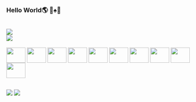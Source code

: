 ### Hello World🌎  👾♠️👾



<div><br>
  <img src="https://github-readme-stats.vercel.app/api?username=Guilherme1258&show_icons=true&theme=dark&icon_color=2695AE"/>
</div>
<div>
  <img src="https://github-readme-stats.vercel.app/api/top-langs/?username=Guilherme1258&hide_progress=true&theme=dark"/>
</div><br>

<div>
  <img align="center" height="40" width="50" src="https://cdn.jsdelivr.net/gh/devicons/devicon@latest/icons/python/python-original.svg" />
  <img align="center" height="40" width="50" src="https://cdn.jsdelivr.net/gh/devicons/devicon@latest/icons/c/c-original.svg" />
  <img align="center" height="40" width="50" src="https://cdn.jsdelivr.net/gh/devicons/devicon@latest/icons/cplusplus/cplusplus-original.svg" />
  <img align="center" height="40" width="50" src="https://cdn.jsdelivr.net/gh/devicons/devicon@latest/icons/csharp/csharp-original.svg" />    
  <img align="center" height="40" width="50" src="https://cdn.jsdelivr.net/gh/devicons/devicon@latest/icons/java/java-original-wordmark.svg" />
  <img align="center" height="40" width="50" src="https://cdn.jsdelivr.net/gh/devicons/devicon@latest/icons/javascript/javascript-original.svg" />
  <img align="center" height="40" width="50" src="https://cdn.jsdelivr.net/gh/devicons/devicon@latest/icons/html5/html5-original.svg" />
  <img align="center" height="40" width="50" src="https://cdn.jsdelivr.net/gh/devicons/devicon@latest/icons/css3/css3-original.svg" />
  <img align="center" height="40" width="50" src="https://cdn.jsdelivr.net/gh/devicons/devicon@latest/icons/postgresql/postgresql-original.svg" />      
  <img align="center" height="40" width="50" src="https://cdn.jsdelivr.net/gh/devicons/devicon@latest/icons/mongodb/mongodb-original-wordmark.svg" />      
</div>

##

<div>
  <a href="mailto:Guilherme1258@gmail.com"><img src="https://img.shields.io/badge/Gmail-D14836?style=for-the-badge&logo=gmail&logoColor=white"></a>  
  <a href="https://www.linkedin.com/in/guilherme-5ba6b8138/"><img src="https://img.shields.io/badge/LinkedIn-0077B5?style=for-the-badge&logo=linkedin&logoColor=white"></a>  
</div>




<!--![Guilherme1258's GitHub stats](https://github-readme-stats.vercel.app/api?username=Guilherme1258&show_icons=true&title_color=FFEEDB&icon_color=E91A1A&bg_color=AA8F66&border_color=000000)-->
<!--   -->
